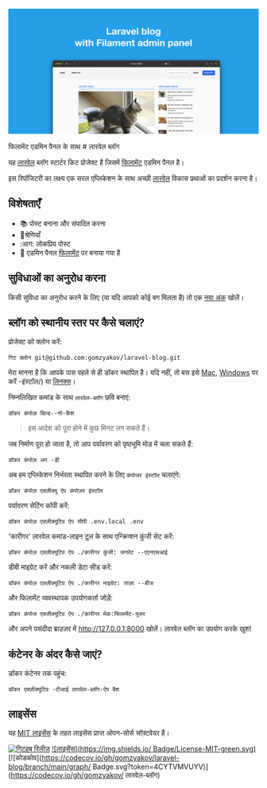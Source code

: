 ﻿![फिलामेंट एडमिन पैनल के साथ लारवेल ब्लॉग](../docs/social-preview-en.png)

फिलामेंट एडमिन पैनल के साथ # लारवेल ब्लॉग

यह [लारवेल](https://laravel.com) ब्लॉग स्टार्टर किट प्रोजेक्ट है जिसमें [फिलामेंट](https://filamentphp.com) एडमिन पैनल है।

इस रिपॉजिटरी का लक्ष्य एक सरल एप्लिकेशन के साथ अच्छी [लारवेल](https://laravel.com) विकास प्रथाओं का प्रदर्शन करना है।

## विशेषताएँ

- 📚 पोस्ट बनाना और संपादित करना
- 🥑श्रेणियाँ
- :आग: लोकप्रिय पोस्ट
- :hatched_chick: एडमिन पैनल [फिलामेंट](https://filamentphp.com) पर बनाया गया है

## सुविधाओं का अनुरोध करना

किसी सुविधा का अनुरोध करने के लिए (या यदि आपको कोई बग मिलता है) तो एक [नया अंक](https://github.com/gomzyakov/laravel-blog/issues/new) खोलें।

## ब्लॉग को स्थानीय स्तर पर कैसे चलाएं?

प्रोजेक्ट को क्लोन करें:

```बैश
गिट क्लोन git@github.com:gomzyakov/laravel-blog.git
```

मेरा मानना है कि आपके पास पहले से ही डॉकर स्थापित है। यदि नहीं, तो बस इसे [Mac](https://docs.docker.com/desktop/install/mac-install/), [Windows](https://docs.docker.com/desktop/install/windows) पर करें -इंस्टॉल/) या [लिनक्स](https://docs.docker.com/desktop/install/linux-install/)।

निम्नलिखित कमांड के साथ `लारवेल-ब्लॉग` छवि बनाएं:

```बैश
डॉकर कंपोज़ बिल्ड--नो-कैश
```

>इस आदेश को पूरा होने में कुछ मिनट लग सकते हैं।

जब निर्माण पूरा हो जाता है, तो आप पर्यावरण को पृष्ठभूमि मोड में चला सकते हैं:

```बैश
डॉकर कंपोज़ अप -डी
```

अब हम एप्लिकेशन निर्भरता स्थापित करने के लिए `कंपोजर इंस्टॉल` चलाएंगे:

```बैश
डॉकर कंपोज़ एक्ज़ीक्यू ऐप कंपोज़र इंस्टॉल
```

पर्यावरण सेटिंग कॉपी करें:

```बैश
डॉकर कंपोज़ एक्ज़ीक्यूटिव ऐप सीपी .env.local .env
```

'कारीगर' लारवेल कमांड-लाइन टूल के साथ एन्क्रिप्शन कुंजी सेट करें:

```बैश
डॉकर कंपोज़ एक्ज़ीक्यूटिव ऐप ./कारीगर कुंजी: जनरेट --एएनएसआई
```

डीबी माइग्रेट करें और नकली डेटा सीड करें:

```बैश
डॉकर कंपोज़ एक्ज़ीक्यूटिव ऐप ./कारीगर माइग्रेट: ताज़ा --बीज
```

और फिलामेंट व्यवस्थापक उपयोगकर्ता जोड़ें:

```बैश
डॉकर कंपोज एक्जीक्यूटिव ऐप ./कारीगर मेक:फिलामेंट-यूजर
```

और अपने पसंदीदा ब्राउज़र में http://127.0.0.1:8000 खोलें। लारवेल ब्लॉग का उपयोग करके खुश!

## कंटेनर के अंदर कैसे जाएं?

डॉकर कंटेनर तक पहुंच:

```बैश
डॉकर एक्ज़ीक्यूटिव -टीआई लारवेल-ब्लॉग-ऐप बैश
```

## लाइसेंस

यह [MIT लाइसेंस](https://github.com/gomzyakov/php-code-style/blob/main/LICENSE) के तहत लाइसेंस प्राप्त ओपन-सोर्स सॉफ़्टवेयर है।


[![गिटहब रिलीज़](https://img.shields.io/github/release/gomzyakov/laravel-blog.svg)](https://github.com/gomzyakov/laravel-blog/releases/latest)
[![लाइसेंस](https://img.shields.io/ Badge/License-MIT-green.svg)](https://github.com/gomzyakov/laravel-blog/blob/development/LICENSE)
[![कोडकोव](https://codecov.io/gh/gomzyakov/laravel-blog/branch/main/graph/ Badge.svg?token=4CYTVMVUYV)](https://codecov.io/gh/gomzyakov/ लारवेल-ब्लॉग)
